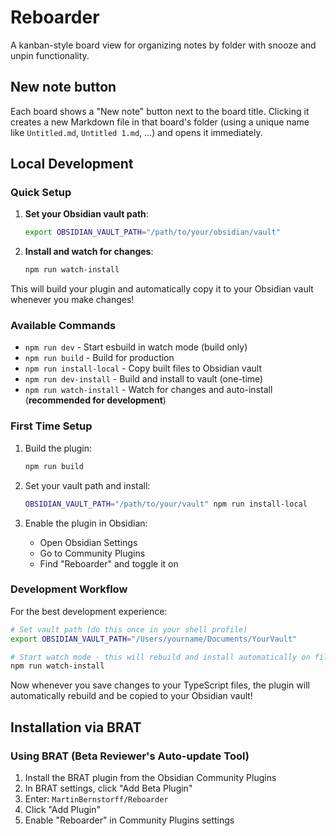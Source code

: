 # Reboarder

A kanban-style board view for organizing notes by folder with snooze and unpin functionality.

## New note button

Each board shows a "New note" button next to the board title. Clicking it creates a new Markdown file in that board's folder (using a unique name like `Untitled.md`, `Untitled 1.md`, …) and opens it immediately.

## Local Development

### Quick Setup

1. **Set your Obsidian vault path**:
   ```bash
   export OBSIDIAN_VAULT_PATH="/path/to/your/obsidian/vault"
   ```

2. **Install and watch for changes**:
   ```bash
   npm run watch-install
   ```

This will build your plugin and automatically copy it to your Obsidian vault whenever you make changes!

### Available Commands

- `npm run dev` - Start esbuild in watch mode (build only)
- `npm run build` - Build for production
- `npm run install-local` - Copy built files to Obsidian vault
- `npm run dev-install` - Build and install to vault (one-time)
- `npm run watch-install` - Watch for changes and auto-install (**recommended for development**)

### First Time Setup

1. Build the plugin:
   ```bash
   npm run build
   ```

2. Set your vault path and install:
   ```bash
   OBSIDIAN_VAULT_PATH="/path/to/your/vault" npm run install-local
   ```

3. Enable the plugin in Obsidian:
   - Open Obsidian Settings
   - Go to Community Plugins
   - Find "Reboarder" and toggle it on

### Development Workflow

For the best development experience:

```bash
# Set vault path (do this once in your shell profile)
export OBSIDIAN_VAULT_PATH="/Users/yourname/Documents/YourVault"

# Start watch mode - this will rebuild and install automatically on file changes
npm run watch-install
```

Now whenever you save changes to your TypeScript files, the plugin will automatically rebuild and be copied to your Obsidian vault!

## Installation via BRAT

### Using BRAT (Beta Reviewer's Auto-update Tool)
1. Install the BRAT plugin from the Obsidian Community Plugins
2. In BRAT settings, click "Add Beta Plugin"
3. Enter: `MartinBernstorff/Reboarder`
4. Click "Add Plugin"
5. Enable "Reboarder" in Community Plugins settings

